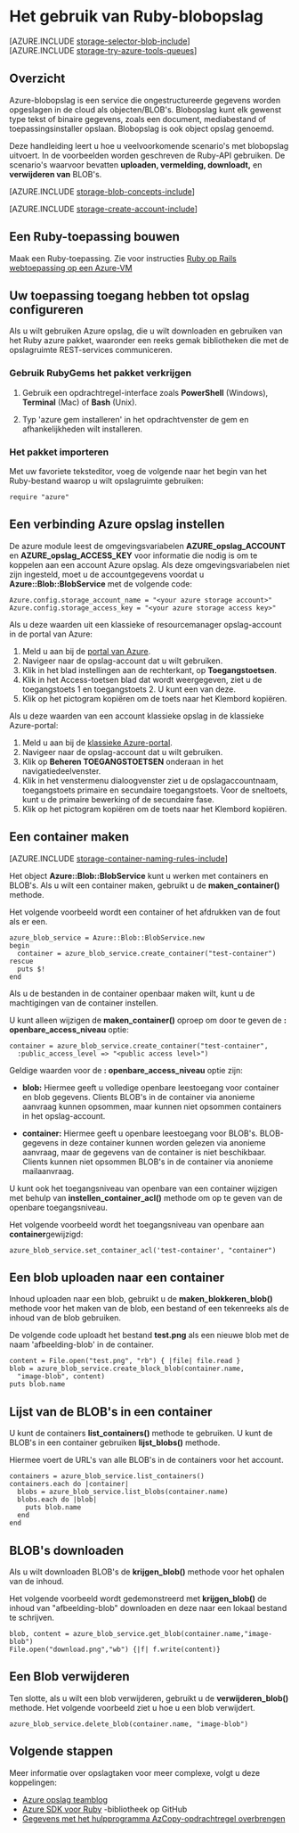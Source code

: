 <properties
    pageTitle="Het gebruik van blobopslag (object opslag) uit Ruby | Microsoft Azure"
    description="Ongestructureerde gegevens opslaan in de cloud met Azure-blobopslag (object opslag)."
    services="storage"
    documentationCenter="ruby"
    authors="tamram"
    manager="carmonm"
    editor="tysonn"/>

<tags
    ms.service="storage"
    ms.workload="storage"
    ms.tgt_pltfrm="na"
    ms.devlang="ruby"
    ms.topic="article"
    ms.date="08/11/2016"
    ms.author="tamram"/>


# <a name="how-to-use-blob-storage-from-ruby"></a>Het gebruik van Ruby-blobopslag

[AZURE.INCLUDE [storage-selector-blob-include](../../includes/storage-selector-blob-include.md)]
<br/>
[AZURE.INCLUDE [storage-try-azure-tools-queues](../../includes/storage-try-azure-tools-blobs.md)]

## <a name="overview"></a>Overzicht

Azure-blobopslag is een service die ongestructureerde gegevens worden opgeslagen in de cloud als objecten/BLOB's. Blobopslag kunt elk gewenst type tekst of binaire gegevens, zoals een document, mediabestand of toepassingsinstaller opslaan. Blobopslag is ook object opslag genoemd.

Deze handleiding leert u hoe u veelvoorkomende scenario's met blobopslag uitvoert. In de voorbeelden worden geschreven de Ruby-API gebruiken. De scenario's waarvoor bevatten **uploaden, vermelding, downloadt,** en **verwijderen van** BLOB's.

[AZURE.INCLUDE [storage-blob-concepts-include](../../includes/storage-blob-concepts-include.md)]

[AZURE.INCLUDE [storage-create-account-include](../../includes/storage-create-account-include.md)]

## <a name="create-a-ruby-application"></a>Een Ruby-toepassing bouwen

Maak een Ruby-toepassing. Zie voor instructies [Ruby op Rails webtoepassing op een Azure-VM](../virtual-machines/linux/classic/virtual-machines-linux-classic-ruby-rails-web-app.md)

## <a name="configure-your-application-to-access-storage"></a>Uw toepassing toegang hebben tot opslag configureren

Als u wilt gebruiken Azure opslag, die u wilt downloaden en gebruiken van het Ruby azure pakket, waaronder een reeks gemak bibliotheken die met de opslagruimte REST-services communiceren.

### <a name="use-rubygems-to-obtain-the-package"></a>Gebruik RubyGems het pakket verkrijgen

1. Gebruik een opdrachtregel-interface zoals **PowerShell** (Windows), **Terminal** (Mac) of **Bash** (Unix).

2. Typ 'azure gem installeren' in het opdrachtvenster de gem en afhankelijkheden wilt installeren.

### <a name="import-the-package"></a>Het pakket importeren

Met uw favoriete teksteditor, voeg de volgende naar het begin van het Ruby-bestand waarop u wilt opslagruimte gebruiken:

    require "azure"

## <a name="setup-an-azure-storage-connection"></a>Een verbinding Azure opslag instellen

De azure module leest de omgevingsvariabelen **AZURE\_opslag\_ACCOUNT** en **AZURE\_opslag\_ACCESS_KEY** voor informatie die nodig is om te koppelen aan een account Azure opslag. Als deze omgevingsvariabelen niet zijn ingesteld, moet u de accountgegevens voordat u **Azure::Blob::BlobService** met de volgende code:

    Azure.config.storage_account_name = "<your azure storage account>"
    Azure.config.storage_access_key = "<your azure storage access key>"


Als u deze waarden uit een klassieke of resourcemanager opslag-account in de portal van Azure:

1. Meld u aan bij de [portal van Azure](https://portal.azure.com).
2. Navigeer naar de opslag-account dat u wilt gebruiken.
3. Klik in het blad instellingen aan de rechterkant, op **Toegangstoetsen**.
4. Klik in het Access-toetsen blad dat wordt weergegeven, ziet u de toegangstoets 1 en toegangstoets 2. U kunt een van deze. 
5. Klik op het pictogram kopiëren om de toets naar het Klembord kopiëren. 

Als u deze waarden van een account klassieke opslag in de klassieke Azure-portal:

1. Meld u aan bij de [klassieke Azure-portal](https://manage.windowsazure.com).
2. Navigeer naar de opslag-account dat u wilt gebruiken.
3. Klik op **Beheren TOEGANGSTOETSEN** onderaan in het navigatiedeelvenster.
4. Klik in het venstermenu dialoogvenster ziet u de opslagaccountnaam, toegangstoets primaire en secundaire toegangstoets. Voor de sneltoets, kunt u de primaire bewerking of de secundaire fase. 
5. Klik op het pictogram kopiëren om de toets naar het Klembord kopiëren.

## <a name="create-a-container"></a>Een container maken

[AZURE.INCLUDE [storage-container-naming-rules-include](../../includes/storage-container-naming-rules-include.md)]

Het object **Azure::Blob::BlobService** kunt u werken met containers en BLOB's. Als u wilt een container maken, gebruikt u de **maken\_container()** methode.

Het volgende voorbeeld wordt een container of het afdrukken van de fout als er een.

    azure_blob_service = Azure::Blob::BlobService.new
    begin
      container = azure_blob_service.create_container("test-container")
    rescue
      puts $!
    end

Als u de bestanden in de container openbaar maken wilt, kunt u de machtigingen van de container instellen.

U kunt alleen wijzigen de <strong>maken\_container()</strong> oproep om door te geven de **: openbare\_access\_niveau** optie:

    container = azure_blob_service.create_container("test-container",
      :public_access_level => "<public access level>")


Geldige waarden voor de **: openbare\_access\_niveau** optie zijn:

* **blob:** Hiermee geeft u volledige openbare leestoegang voor container en blob gegevens. Clients BLOB's in de container via anonieme aanvraag kunnen opsommen, maar kunnen niet opsommen containers in het opslag-account.

* **container:** Hiermee geeft u openbare leestoegang voor BLOB's. BLOB-gegevens in deze container kunnen worden gelezen via anonieme aanvraag, maar de gegevens van de container is niet beschikbaar. Clients kunnen niet opsommen BLOB's in de container via anonieme mailaanvraag.

U kunt ook het toegangsniveau van openbare van een container wijzigen met behulp van **instellen\_container\_acl()** methode om op te geven van de openbare toegangsniveau.

Het volgende voorbeeld wordt het toegangsniveau van openbare aan **container**gewijzigd:

    azure_blob_service.set_container_acl('test-container', "container")

## <a name="upload-a-blob-into-a-container"></a>Een blob uploaden naar een container

Inhoud uploaden naar een blob, gebruikt u de **maken\_blokkeren\_blob()** methode voor het maken van de blob, een bestand of een tekenreeks als de inhoud van de blob gebruiken.

De volgende code uploadt het bestand **test.png** als een nieuwe blob met de naam 'afbeelding-blob' in de container.

    content = File.open("test.png", "rb") { |file| file.read }
    blob = azure_blob_service.create_block_blob(container.name,
      "image-blob", content)
    puts blob.name

## <a name="list-the-blobs-in-a-container"></a>Lijst van de BLOB's in een container

U kunt de containers **list_containers()** methode te gebruiken.
U kunt de BLOB's in een container gebruiken **lijst\_blobs()** methode.

Hiermee voert de URL's van alle BLOB's in de containers voor het account.

    containers = azure_blob_service.list_containers()
    containers.each do |container|
      blobs = azure_blob_service.list_blobs(container.name)
      blobs.each do |blob|
        puts blob.name
      end
    end

## <a name="download-blobs"></a>BLOB's downloaden

Als u wilt downloaden BLOB's de **krijgen\_blob()** methode voor het ophalen van de inhoud.

Het volgende voorbeeld wordt gedemonstreerd met **krijgen\_blob()** de inhoud van "afbeelding-blob" downloaden en deze naar een lokaal bestand te schrijven.

    blob, content = azure_blob_service.get_blob(container.name,"image-blob")
    File.open("download.png","wb") {|f| f.write(content)}

## <a name="delete-a-blob"></a>Een Blob verwijderen
Ten slotte, als u wilt een blob verwijderen, gebruikt u de **verwijderen\_blob()** methode. Het volgende voorbeeld ziet u hoe u een blob verwijdert.

    azure_blob_service.delete_blob(container.name, "image-blob")

## <a name="next-steps"></a>Volgende stappen

Meer informatie over opslagtaken voor meer complexe, volgt u deze koppelingen:

- [Azure opslag teamblog](http://blogs.msdn.com/b/windowsazurestorage/)
- [Azure SDK voor Ruby](https://github.com/WindowsAzure/azure-sdk-for-ruby) -bibliotheek op GitHub
- [Gegevens met het hulpprogramma AzCopy-opdrachtregel overbrengen](storage-use-azcopy.md)
